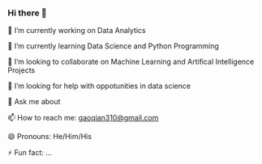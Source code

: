 ### Hi there 👋

<!--
**gaoqian310/gaoqian310** is a ✨ _special_ ✨ repository because its `README.md` (this file) appears on your GitHub profile.

Here are some ideas to get you started:-->

🔭 I’m currently working on Data Analytics

🌱 I’m currently learning Data Science and Python Programming

👯 I’m looking to collaborate on Machine Learning and Artifical Intelligence Projects

🤔 I’m looking for help with oppotunities in data science

💬 Ask me about 

📫 How to reach me: gaoqian310@gmail.com

😄 Pronouns: He/Him/His

⚡ Fun fact: ...

